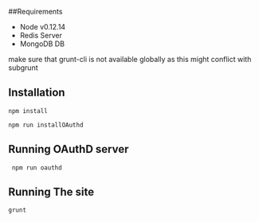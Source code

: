 ##Requirements
- Node v0.12.14
- Redis Server
- MongoDB DB

make sure that grunt-cli is not available globally as this might conflict with subgrunt

## Installation
`npm install`

`npm run installOAuthd`

## Running OAuthD server
` npm run oauthd`

## Running The site
`grunt`



